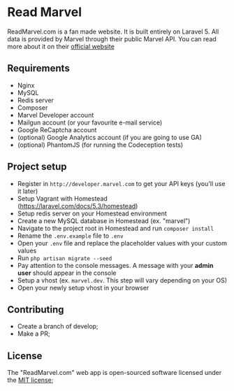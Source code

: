 # Read Marvel
ReadMarvel.com is a fan made website. It is built entirely on Laravel 5. All data is provided by Marvel through their public Marvel API.
 You can read more about it on their [official website](http://developer.marvel.com/)

## Requirements
- Nginx
- MySQL
- Redis server
- Composer
- Marvel Developer account
- Mailgun account (or your favourite e-mail service)
- Google ReCaptcha account
- (optional) Google Analytics account (if you are going to use GA)
- (optional) PhantomJS (for running the Codeception tests)

## Project setup
- Register in `http://developer.marvel.com` to get your API keys (you'll use it later)
- Setup Vagrant with Homestead (https://laravel.com/docs/5.3/homestead)
- Setup redis server on your Homestead environment
- Create a new MySQL database in Homestead (ex. "marvel")
- Navigate to the project root in Homestead and run `composer install`
- Rename the `.env.example` file to `.env`
- Open your `.env` file and replace the placeholder values with your custom values
- Run `php artisan migrate --seed`
- Pay attention to the console messages. A message with your **admin user** should appear in the console
- Setup a vhost (ex. `marvel.dev`. This step will vary depending on your OS)
- Open your newly setup vhost in your browser

## Contributing
- Create a branch of develop;
- Make a PR;

## License
The "ReadMarvel.com" web app is open-sourced software licensed under the [MIT license](http://opensource.org/licenses/MIT);
